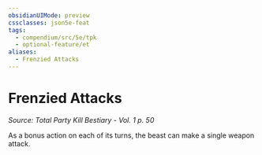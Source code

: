 ```yaml
---
obsidianUIMode: preview
cssclasses: json5e-feat
tags:
  - compendium/src/5e/tpk
  - optional-feature/et
aliases:
  - Frenzied Attacks
---
```

# Frenzied Attacks
*Source: Total Party Kill Bestiary - Vol. 1 p. 50*  

As a bonus action on each of its turns, the beast can make a single weapon attack.